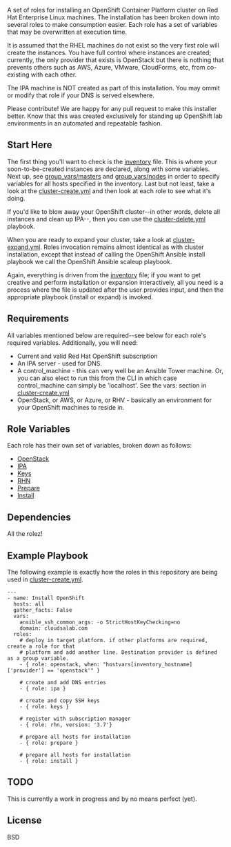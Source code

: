 A set of roles for installing an OpenShift Container Platform cluster on Red Hat Enterprise Linux machines.
The installation has been broken down into several roles to make consumption easier. Each role has a set of variables that may be overwritten at execution time.

It is assumed that the RHEL machines do not exist so the very first role will create the instances. You have full control where instances are created; currently,
the only provider that exists is OpenStack but there is nothing that prevents others such as AWS, Azure, VMware, CloudForms, etc, from co-existing with each other.

The IPA machine is NOT created as part of this installation. You may ommit or modify that role if your DNS is served elsewhere.

Please contribute! We are happy for any pull request to make this installer better. Know that this was created exclusively for standing up OpenShift lab environments in an automated and repeatable fashion.

Start Here
------------

The first thing you'll want to check is the [inventory](inventory) file. This is where your soon-to-be-created instances are declared, along with some variables. Next up, see [group_vars/masters](group_vars/masters) and [group_vars/nodes](group_vars/nodes) in order to specify variables for all hosts specified in the inventory. Last but not least, take a look at the [cluster-create.yml](cluster-create.yml) and then look at each role to see what it's doing.

If you'd like to blow away your OpenShift cluster--in other words, delete all instances and clean up IPA--, then you can use the [cluster-delete.yml](cluster-delete.yml) playbook.

When you are ready to expand your cluster, take a look at [cluster-expand.yml](cluster-expand.yml). Roles invocation remains almost identical as with cluster installation, except that instead of calling the OpenShift Ansible install playbook we call the OpenShift Ansible scaleup playbook.

Again, everything is driven from the [inventory](inventory) file; if you want to get creative and perform installation or expansion interactively, all you need is a process where the file is updated after the user provides input, and then the appropriate playbook (install or expand) is invoked.

Requirements
------------

All variables mentioned below are required--see below for each role's required variables. Additionally, you will need:

  - Current and valid Red Hat OpenShift subscription
  - An IPA server - used for DNS. 
  - A control_machine - this can very well be an Ansible Tower machine. Or, you can also elect to run this from the CLI in which case control_machine can simply be 'localhost'. See the vars: section in [cluster-create.yml](cluster-create.yml)
  - OpenStack, or AWS, or Azure, or RHV - basically an environment for your OpenShift machines to reside in.

Role Variables
--------------

Each role has their own set of variables, broken down as follows:

  - [OpenStack](roles/openstack/README.md)
  - [IPA](roles/ipa/README.md)
  - [Keys](roles/keys/README.md)
  - [RHN](roles/rhn/README.md)
  - [Prepare](roles/prepare/README.md)
  - [Install](roles/install/README.md)

Dependencies
------------

All the rolez!

Example Playbook
----------------

The following example is exactly how the roles in this repository are being used in [cluster-create.yml](cluster-create.yml).

    ---
    - name: Install OpenShift
      hosts: all
      gather_facts: False
      vars:
        ansible_ssh_common_args: -o StrictHostKeyChecking=no
        domain: cloudsalab.com
      roles:
        # deploy in target platform. if other platforms are required, create a role for that
        # platform and add another line. Destination provider is defined as a group variable.
        - { role: openstack, when: "hostvars[inventory_hostname]['provider'] == 'openstack'" }

        # create and add DNS entries
        - { role: ipa }

        # create and copy SSH keys
        - { role: keys }    

        # register with subscription manager
        - { role: rhn, version: '3.7'}

        # prepare all hosts for installation
        - { role: prepare } 

        # prepare all hosts for installation
        - { role: install }

TODO
-------
This is currently a work in progress and by no means perfect (yet).

License
-------

BSD
